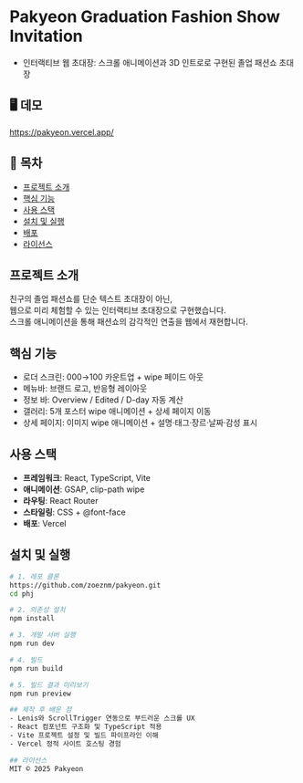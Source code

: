 # Pakyeon Graduation Fashion Show Invitation
- 인터랙티브 웹 초대장: 스크롤 애니메이션과 3D 인트로로 구현된 졸업 패션쇼 초대장

## 🖥️ 데모
https://pakyeon.vercel.app/

## 📑 목차
- [프로젝트 소개](#프로젝트-소개)
- [핵심 기능](#핵심-기능)
- [사용 스택](#사용-스택)
- [설치 및 실행](#설치-및-실행)
- [배포](#배포)
- [라이선스](#라이선스)

## 프로젝트 소개
친구의 졸업 패션쇼를 단순 텍스트 초대장이 아닌,  
웹으로 미리 체험할 수 있는 인터랙티브 초대장으로 구현했습니다.  
스크롤 애니메이션을 통해 패션쇼의 감각적인 연출을 웹에서 재현합니다.

## 핵심 기능
- 로더 스크린: 000→100 카운트업 + wipe 페이드 아웃  
- 메뉴바: 브랜드 로고, 반응형 레이아웃  
- 정보 바: Overview / Edited / D-day 자동 계산  
- 갤러리: 5개 포스터 wipe 애니메이션 + 상세 페이지 이동  
- 상세 페이지: 이미지 wipe 애니메이션 + 설명·태그·장르·날짜·감성 표시  

## 사용 스택
- **프레임워크**: React, TypeScript, Vite  
- **애니메이션**: GSAP, clip-path wipe  
- **라우팅**: React Router  
- **스타일링**: CSS + @font-face  
- **배포**: Vercel

## 설치 및 실행

```bash
# 1. 레포 클론
https://github.com/zoeznm/pakyeon.git
cd phj

# 2. 의존성 설치
npm install

# 3. 개발 서버 실행
npm run dev

# 4. 빌드
npm run build

# 5. 빌드 결과 미리보기
npm run preview

## 제작 후 배운 점
- Lenis와 ScrollTrigger 연동으로 부드러운 스크롤 UX  
- React 컴포넌트 구조화 및 TypeScript 적용  
- Vite 프로젝트 설정 및 빌드 파이프라인 이해  
- Vercel 정적 사이트 호스팅 경험

## 라이선스
MIT © 2025 Pakyeon
 
